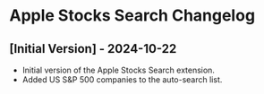 # Apple Stocks Search Changelog

## [Initial Version] - 2024-10-22
- Initial version of the Apple Stocks Search extension. 
- Added US S&P 500 companies to the auto-search list.
```